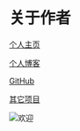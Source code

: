 # 关于作者

<script setup>
import { VPTeamMembers } from 'vitepress/theme'

const members = [
  {
    avatar: 'https://cdn.jerryz.com.cn/gh/YangguangZhou/CNChat-Docs@main/docs/public/avatar.jpg',
    name: 'Jerry Zhou',
    title: 'Creator',
    links: [
      { icon: 'github', link: 'https://github.com/YangguangZhou' },
      { 
        icon: { 
            svg: '<svg t="1679664028332" class="icon" viewBox="0 0 1024 1024" version="1.1" xmlns="http://www.w3.org/2000/svg" p-id="1215" width="200" height="200"><path d="M679.424 746.861714l84.004571-395.995428c7.424-34.852571-12.580571-48.566857-35.437714-40.009143l-493.714286 190.281143c-33.718857 13.129143-33.133714 32-5.705142 40.557714l126.281142 39.424 293.156572-184.576c13.714286-9.142857 26.294857-3.986286 16.018286 5.156571l-237.129143 214.272-9.142857 130.304c13.129143 0 18.870857-5.705143 25.709714-12.580571l61.696-59.428571 128 94.281142c23.442286 13.129143 40.009143 6.290286 46.299428-21.723428zM1024 512c0 282.843429-229.156571 512-512 512S0 794.843429 0 512 229.156571 0 512 0s512 229.156571 512 512z" fill="" p-id="1216"></path></svg>'
        }, 
        link: 'https://t.me/jerryzyg' 
      },
      { 
        icon: { 
            svg: '<svg t="1713014179837" class="icon" viewBox="0 0 1024 1024" version="1.1" xmlns="http://www.w3.org/2000/svg" p-id="1278" width="200" height="200"><path d="M512 0C229.2736 0 0 229.2736 0 512c0 282.7264 229.2736 512 512 512 282.7264 0 512-229.2736 512-512C1024 229.2736 794.7264 0 512 0zM823.0912 521.3184 761.344 521.3184l0 227.6352c0 16.4864-0.6144 29.7984-23.3472 29.7984L587.1616 778.752l0-228.352L436.8384 550.4l0 228.352L293.0688 778.752c-29.696 0-30.4128-13.4144-30.4128-29.7984L262.656 521.3184 200.9088 521.3184c-22.1184 0-27.7504-12.8-12.4928-28.5696l296.1408-296.448c15.1552-15.7696 39.936-15.7696 54.9888 0l296.1408 296.448C850.8416 508.5184 845.1072 521.3184 823.0912 521.3184z" p-id="1279"></path></svg>'
        }, 
        link: 'https://jerryz.com.cn/' 
      },
    ]
  },
]
</script>

<VPTeamMembers size="small" :members="members" />

[个人主页](https://jerryz.com.cn/)

[个人博客](https://blog.jerryz.com.cn/)

[GitHub](https://github.com/YangguangZhou)

[其它项目](https://jerryz.com.cn/project)

![欢迎](https://card.jerryz.com.cn/white)